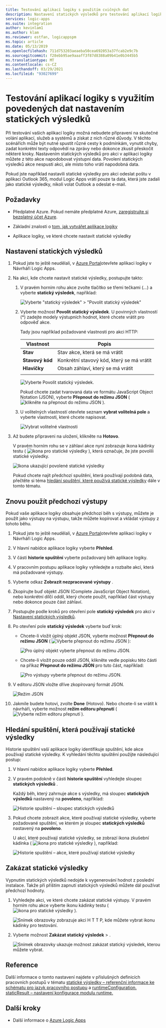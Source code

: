 ```yaml
---
title: Testování aplikací logiky s použitím cvičných dat
description: Nastavení statických výsledků pro testování aplikací logiky s využitím převedených dat bez vlivu na produkční prostředí
services: logic-apps
ms.suite: integration
author: kevinlam1
ms.author: klam
ms.reviewer: estfan, logicappspm
ms.topic: article
ms.date: 05/13/2019
ms.openlocfilehash: 711d753203aeaeba50cea692053a37fcab2e9c7b
ms.sourcegitcommit: f28ebb95ae9aaaff3f87d8388a09b41e0b3445b5
ms.translationtype: MT
ms.contentlocale: cs-CZ
ms.lasthandoff: 03/29/2021
ms.locfileid: "93027699"
---
```

# <a name="test-logic-apps-with-mock-data-by-setting-up-static-results"></a>Testování aplikací logiky s využitím povedených dat nastavením statických výsledků

Při testování vašich aplikací logiky možná nebudete připraveni na skutečné volání aplikací, služeb a systémů a získat z nich různé důvody. V těchto scénářích může být nutné spustit různé cesty k podmínkám, vynutit chyby, zadat konkrétní texty odpovědí na zprávy nebo dokonce zkusit přeskočit některé kroky. Nastavením statických výsledků pro akci v aplikaci logiky můžete z této akce napodobovat výstupní data. Povolení statických výsledků akce nespustí akci, ale místo toho vrátí napodobná data.

Pokud jste například nastavili statické výsledky pro akci odeslat poštu v aplikaci Outlook 365, modul Logic Apps vrátí pouze ta data, která jste zadali jako statické výsledky, nikoli volat Outlook a odeslat e-mail.

## <a name="prerequisites"></a>Požadavky

* Předplatné Azure. Pokud nemáte předplatné Azure, <a href="https://azure.microsoft.com/free/" target="_blank">zaregistrujte si bezplatný účet Azure</a>.

* Základní znalosti o [tom, jak vytvářet aplikace logiky](../logic-apps/quickstart-create-first-logic-app-workflow.md)

* Aplikace logiky, ve které chcete nastavit statické výsledky

<a name="set-up-static-results"></a>

## <a name="set-up-static-results"></a>Nastavení statických výsledků

1. Pokud jste to ještě neudělali, v [Azure Portal](https://portal.azure.com)otevřete aplikaci logiky v Návrháři Logic Apps.

1. Na akci, kde chcete nastavit statické výsledky, postupujte takto: 

   1. V pravém horním rohu akce zvolte tlačítko se třemi tečkami (*...*) a vyberte **statický výsledek**, například:

      ![Vyberte "statický výsledek" > "Povolit statický výsledek"](./media/test-logic-apps-mock-data-static-results/select-static-result.png)

   1. Vyberte možnost **Povolit statický výsledek**. U povinných vlastností (*) zadejte modely výstupních hodnot, které chcete vrátit pro odpověď akce.

      Tady jsou například požadované vlastnosti pro akci HTTP:

      | Vlastnost | Popis |
      |----------|-------------|
      | **Stav** | Stav akce, která se má vrátit |
      | **Stavový kód** | Konkrétní stavový kód, který se má vrátit |
      | **Hlavičky** | Obsah záhlaví, který se má vrátit |
      |||

      ![Vyberte Povolit statický výsledek.](./media/test-logic-apps-mock-data-static-results/enable-static-result.png)

      Pokud chcete zadat tvarovaná data ve formátu JavaScript Object Notation (JSON), vyberte **Přepnout do režimu JSON** ( ![ klikněte na přepnout do režimu JSON ](./media/test-logic-apps-mock-data-static-results/switch-to-json-mode-button.png) ).

   1. U volitelných vlastností otevřete seznam **vybrat volitelná pole** a vyberte vlastnosti, které chcete napisovat.

      ![Vybrat volitelné vlastnosti](./media/test-logic-apps-mock-data-static-results/optional-properties.png)

1. Až budete připraveni na uložení, klikněte na **Hotovo**.

   V pravém horním rohu se v záhlaví akce nyní zobrazuje ikona kádinky testu ( ![ ikona pro statické výsledky ](./media/test-logic-apps-mock-data-static-results/static-results-test-beaker-icon.png) ), která označuje, že jste povolili statické výsledky.

   ![Ikona ukazující povolené statické výsledky](./media/test-logic-apps-mock-data-static-results/static-results-enabled.png)

   Pokud chcete najít předchozí spuštění, která používají podobná data, přečtěte si téma [hledání spuštění, které používá statické výsledky](#find-runs-mock-data) dále v tomto tématu.

<a name="reuse-sample-outputs"></a>

## <a name="reuse-previous-outputs"></a>Znovu použít předchozí výstupy

Pokud vaše aplikace logiky obsahuje předchozí běh s výstupy, můžete je použít jako výstupy na výstupu, takže můžete kopírovat a vkládat výstupy z tohoto běhu.

1. Pokud jste to ještě neudělali, v [Azure Portal](https://portal.azure.com)otevřete aplikaci logiky v Návrháři Logic Apps.

1. V hlavní nabídce aplikace logiky vyberte **Přehled**.

1. V části **historie spuštění** vyberte požadovaný běh aplikace logiky.

1. V pracovním postupu aplikace logiky vyhledejte a rozbalte akci, která má požadované výstupy.

1. Vyberte odkaz **Zobrazit nezpracované výstupy** .

1. Zkopírujte buď objekt JSON (Complete JavaScript Object Notation), nebo konkrétní dílčí oddíl, který chcete použít, například část výstupy nebo dokonce pouze část záhlaví.

1. Postupujte podle kroků pro otevření pole **statický výsledek** pro akci v [Nastavení statických výsledků](#set-up-static-results).

1. Po otevření pole **statický výsledek** vyberte buď krok:

   * Chcete-li vložit úplný objekt JSON, vyberte možnost **Přepnout do režimu JSON** ( ![ Vyberte přepnout do režimu JSON ](./media/test-logic-apps-mock-data-static-results/switch-to-json-mode-button.png) ):

     ![Pro úplný objekt vyberte přepnout do režimu JSON.](./media/test-logic-apps-mock-data-static-results/switch-to-json-mode-button-complete.png)

   * Chcete-li vložit pouze oddíl JSON, klikněte vedle popisku této části na příkaz **Přepnout do režimu JSON** pro tuto část, například:

     ![Pro výstupy vyberte přepnout do režimu JSON.](./media/test-logic-apps-mock-data-static-results/switch-to-json-mode-button-outputs.png)

1. V editoru JSON vložte dříve zkopírovaný formát JSON.

   ![Režim JSON](./media/test-logic-apps-mock-data-static-results/json-editing-mode.png)

1. Jakmile budete hotovi, zvolte **Done** (Hotovo). Nebo chcete-li se vrátit k návrháři, vyberte možnost **režim editoru přepnutí** ( ![ Vyberte režim editoru přepnutí ](./media/test-logic-apps-mock-data-static-results/switch-editor-mode-button.png) ).

<a name="find-runs-mock-data"></a>

## <a name="find-runs-that-use-static-results"></a>Hledání spuštění, která používají statické výsledky

Historie spuštění vaší aplikace logiky identifikuje spuštění, kde akce používají statické výsledky. K vyhledání těchto spuštění použijte následující postup:

1. V hlavní nabídce aplikace logiky vyberte **Přehled**. 

1. V pravém podokně v části **historie spuštění** vyhledejte sloupec **statických výsledků** . 

   Každý běh, který zahrnuje akce s výsledky, má sloupec **statických výsledků** nastavený na **povoleno**, například:

   ![Historie spuštění – sloupec statických výsledků](./media/test-logic-apps-mock-data-static-results/run-history.png)

1. Pokud chcete zobrazit akce, které používají statické výsledky, vyberte požadované spuštění, ve kterém je sloupec **statických výsledků** nastavený na **povoleno**.

   U akcí, které používají statické výsledky, se zobrazí ikona zkušební kádinka ( ![ ikona pro statické výsledky ](./media/test-logic-apps-mock-data-static-results/static-results-test-beaker-icon.png) ), například:

   ![Historie spuštění – akce, které používají statické výsledky](./media/test-logic-apps-mock-data-static-results/static-results-enabled-run-details.png)

## <a name="disable-static-results"></a>Zakázat statické výsledky

Vypnutím statických výsledků nedojde k vygenerování hodnot z poslední instalace. Takže při příštím zapnutí statických výsledků můžete dál používat předchozí hodnoty.

1. Vyhledejte akci, ve které chcete zakázat statické výstupy. V pravém horním rohu akce vyberte ikonu kádinky testu ( ![ ikona pro statické výsledky ](./media/test-logic-apps-mock-data-static-results/static-results-test-beaker-icon.png) ).

   ![Snímek obrazovky zobrazuje akci H T T P, kde můžete vybrat ikonu kádinky pro testování.](./media/test-logic-apps-mock-data-static-results/disable-static-results.png)

1. Vyberte možnost **Zakázat statický výsledek**  >  .

   ![Snímek obrazovky ukazuje možnost zakázat statický výsledek, kterou můžete vybrat.](./media/test-logic-apps-mock-data-static-results/disable-static-results-button.png)

## <a name="reference"></a>Reference

Další informace o tomto nastavení najdete v příslušných definicích pracovních postupů v tématu [statické výsledky – referenční informace ke schématu pro jazyk pracovního postupu](../logic-apps/logic-apps-workflow-definition-language.md#static-results) a [runtimeConfiguration. staticResult – nastavení konfigurace modulu runtime.](../logic-apps/logic-apps-workflow-actions-triggers.md#runtime-configuration-settings)

## <a name="next-steps"></a>Další kroky

* Další informace o [Azure Logic Apps](../logic-apps/logic-apps-overview.md)